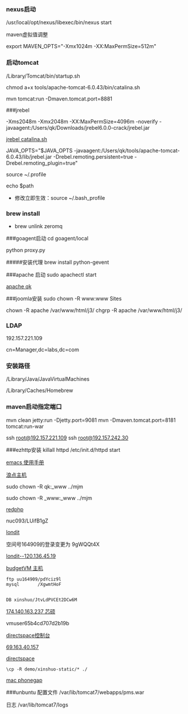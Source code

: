 ### nexus启动
/usr/local/opt/nexus/libexec/bin/nexus start

maven虚拟值调整 

export MAVEN_OPTS="-Xmx1024m -XX:MaxPermSize=512m" 

### 启动tomcat

/Library/Tomcat/bin/startup.sh

chmod a+x tools/apache-tomcat-6.0.43/bin/catalina.sh

mvn tomcat:run -Dmaven.tomcat.port=8881

###jrebel

-Xms2048m
-Xmx2048m
-XX:MaxPermSize=4096m
-noverify
-javaagent:/Users/qk/Downloads/jrebel6.0.0-crack/jrebel.jar

[jrebel catalina.sh](http://chessman-126-com.iteye.com/blog/2163514)

JAVA_OPTS="$JAVA_OPTS -javaagent:/Users/qk/tools/apache-tomcat-6.0.43/lib/jrebel.jar -Drebel.remoting.persistent=true -Drebel.remoting_plugin=true"



source ~/.profile

echo $path

*	修改立即生效：source ~/.bash_profile

### brew install

*	brew unlink zeromq


###goagent启动
cd goagent/local 

python proxy.py


#####安装代理
brew install python-gevent

###apache 启动
sudo apachectl start

[apache qk](http://127.0.0.1/~qk/)

###joomla安装
sudo chown -R www:www Sites

chown -R apache /var/www/html/j3/
chgrp -R apache /var/www/html/j3/


### LDAP
192.157.221.109

cn=Manager,dc=labs,dc=com

### 安装路径

/Library/Java/JavaVirtualMachines

/Library/Caches/Homebrew


### maven启动指定端口
mvn clean jetty:run -Djetty.port=9081 
mvn -Dmaven.tomcat.port=8181 tomcat:run-war


ssh root@192.157.221.109
ssh root@192.157.242.30

###ezhttp安装
killall httpd /etc/init.d/httpd start
[emacs 使用手册](http://scc.ustc.edu.cn/zlsc/czxt/200910/W020100308601210472906.pdf)[浪点主机](http://cp.londit.com/)

sudo chown -R qk:_www ../mjm

sudo chown -R _www:_www ../mjm

[redphp](http://v3.redphp.cn/)

nuc093/LUifB1gZ


[londit](http://cp.londit.com)
空间号164909的登录变更为 9gWQQt4X

[londit--120.136.45.19](http://120.136.45.19)


[budgetVM 主机](http://23.88.238.141)

	ftp uu164909/pdYciz9l
	mysql		/XgwmtHoF
	

	DB xinshuo/JtvLdPVCEt2DCw6M
	
[174.140.163.237 芯硕](http://174.140.163.237)


vmuser65b4cd707d2b19b

[directspace控制台](https://vps.directspace.net/login.php)

[69.163.40.157](69.163.40.157)

[directspace](https://eportal.directspace.net/clientarea.php)

	\cp -R demo/xinshuo-static/* ./
[mac phonegap](http://www.cnblogs.com/lee0oo0/articles/2652528.html)

###unbuntu 
配置文件  /var/lib/tomcat7/webapps/pms.war

日志		/var/lib/tomcat7/logs	
